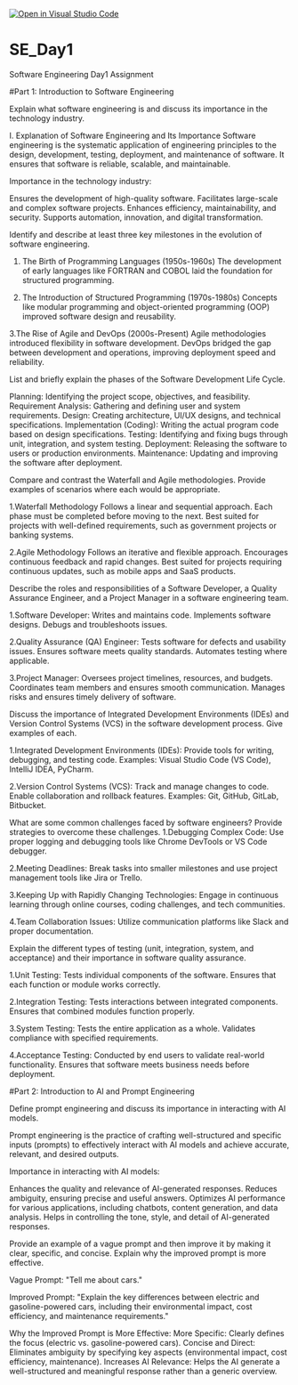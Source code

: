 [![Open in Visual Studio Code](https://classroom.github.com/assets/open-in-vscode-2e0aaae1b6195c2367325f4f02e2d04e9abb55f0b24a779b69b11b9e10269abc.svg)](https://classroom.github.com/online_ide?assignment_repo_id=18380763&assignment_repo_type=AssignmentRepo)
# SE_Day1
Software Engineering Day1 Assignment

#Part 1: Introduction to Software Engineering

Explain what software engineering is and discuss its importance in the technology industry.

I. Explanation of Software Engineering and Its Importance
Software engineering is the systematic application of engineering principles to the design, development, testing, deployment, and maintenance of software. It ensures that software is reliable, scalable, and maintainable.

Importance in the technology industry:

Ensures the development of high-quality software.
Facilitates large-scale and complex software projects.
Enhances efficiency, maintainability, and security.
Supports automation, innovation, and digital transformation.


Identify and describe at least three key milestones in the evolution of software engineering.

1. The Birth of Programming Languages (1950s-1960s)
The development of early languages like FORTRAN and COBOL laid the foundation for structured programming.

2. The Introduction of Structured Programming (1970s-1980s)
Concepts like modular programming and object-oriented programming (OOP) improved software design and reusability.

3.The Rise of Agile and DevOps (2000s-Present)
Agile methodologies introduced flexibility in software development.
DevOps bridged the gap between development and operations, improving deployment speed and reliability.


List and briefly explain the phases of the Software Development Life Cycle.

Planning: Identifying the project scope, objectives, and feasibility.
Requirement Analysis: Gathering and defining user and system requirements.
Design: Creating architecture, UI/UX designs, and technical specifications.
Implementation (Coding): Writing the actual program code based on design specifications.
Testing: Identifying and fixing bugs through unit, integration, and system testing.
Deployment: Releasing the software to users or production environments.
Maintenance: Updating and improving the software after deployment.




Compare and contrast the Waterfall and Agile methodologies. Provide examples of scenarios where each would be appropriate.

1.Waterfall Methodology
Follows a linear and sequential approach.
Each phase must be completed before moving to the next.
Best suited for projects with well-defined requirements, such as government projects or banking systems.

2.Agile Methodology
Follows an iterative and flexible approach.
Encourages continuous feedback and rapid changes.
Best suited for projects requiring continuous updates, such as mobile apps and SaaS products.




Describe the roles and responsibilities of a Software Developer, a Quality Assurance Engineer, and a Project Manager in a software engineering team.

1.Software Developer:
Writes and maintains code.
Implements software designs.
Debugs and troubleshoots issues.


2.Quality Assurance (QA) Engineer:
Tests software for defects and usability issues.
Ensures software meets quality standards.
Automates testing where applicable.


3.Project Manager:
Oversees project timelines, resources, and budgets.
Coordinates team members and ensures smooth communication.
Manages risks and ensures timely delivery of software.




Discuss the importance of Integrated Development Environments (IDEs) and Version Control Systems (VCS) in the software development process. Give examples of each.

1.Integrated Development Environments (IDEs):
Provide tools for writing, debugging, and testing code.
Examples: Visual Studio Code (VS Code), IntelliJ IDEA, PyCharm.


2.Version Control Systems (VCS):
Track and manage changes to code.
Enable collaboration and rollback features.
Examples: Git, GitHub, GitLab, Bitbucket.



What are some common challenges faced by software engineers? Provide strategies to overcome these challenges.
1.Debugging Complex Code:
Use proper logging and debugging tools like Chrome DevTools or VS Code debugger.

2.Meeting Deadlines:
Break tasks into smaller milestones and use project management tools like Jira or Trello.

3.Keeping Up with Rapidly Changing Technologies:
Engage in continuous learning through online courses, coding challenges, and tech communities.

4.Team Collaboration Issues:
Utilize communication platforms like Slack and proper documentation.

Explain the different types of testing (unit, integration, system, and acceptance) and their importance in software quality assurance.

1.Unit Testing:
Tests individual components of the software.
Ensures that each function or module works correctly.

2.Integration Testing:
Tests interactions between integrated components.
Ensures that combined modules function properly.

3.System Testing:
Tests the entire application as a whole.
Validates compliance with specified requirements.

4.Acceptance Testing:
Conducted by end users to validate real-world functionality.
Ensures that software meets business needs before deployment.




#Part 2: Introduction to AI and Prompt Engineering


Define prompt engineering and discuss its importance in interacting with AI models.

Prompt engineering is the practice of crafting well-structured and specific inputs (prompts) to effectively interact with AI models and achieve accurate, relevant, and desired outputs.

Importance in interacting with AI models:

Enhances the quality and relevance of AI-generated responses.
Reduces ambiguity, ensuring precise and useful answers.
Optimizes AI performance for various applications, including chatbots, content generation, and data analysis.
Helps in controlling the tone, style, and detail of AI-generated responses.




Provide an example of a vague prompt and then improve it by making it clear, specific, and concise. Explain why the improved prompt is more effective.

Vague Prompt:
"Tell me about cars."

Improved Prompt:
"Explain the key differences between electric and gasoline-powered cars, including their environmental impact, cost efficiency, and maintenance requirements."

Why the Improved Prompt is More Effective:
More Specific: Clearly defines the focus (electric vs. gasoline-powered cars).
Concise and Direct: Eliminates ambiguity by specifying key aspects (environmental impact, cost efficiency, maintenance).
Increases AI Relevance: Helps the AI generate a well-structured and meaningful response rather than a generic overview.
